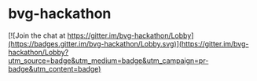 # bvg-hackathon

[![Join the chat at https://gitter.im/bvg-hackathon/Lobby](https://badges.gitter.im/bvg-hackathon/Lobby.svg)](https://gitter.im/bvg-hackathon/Lobby?utm_source=badge&utm_medium=badge&utm_campaign=pr-badge&utm_content=badge)